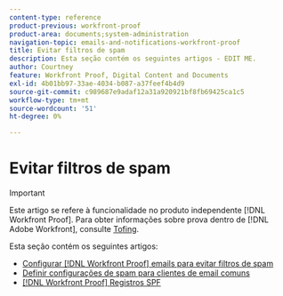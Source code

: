```yaml
---
content-type: reference
product-previous: workfront-proof
product-area: documents;system-administration
navigation-topic: emails-and-notifications-workfront-proof
title: Evitar filtros de spam
description: Esta seção contém os seguintes artigos - EDIT ME.
author: Courtney
feature: Workfront Proof, Digital Content and Documents
exl-id: 4b01bb97-33ae-4034-b087-a37feef4b4d9
source-git-commit: c989687e9adaf12a31a920921bf8fb69425ca1c5
workflow-type: tm+mt
source-wordcount: '51'
ht-degree: 0%

---
```


# Evitar filtros de spam

>[!IMPORTANT]
>
>Este artigo se refere à funcionalidade no produto independente [!DNL Workfront Proof]. Para obter informações sobre prova dentro de [!DNL Adobe Workfront], consulte [Tofing](../../../review-and-approve-work/proofing/proofing.md).

Esta seção contém os seguintes artigos:

* [Configurar [!DNL Workfront Proof] emails para evitar filtros de spam](../../../workfront-proof/wp-emailsntfctns/avoiding-spam-filters/configure-wp-emails-avoid-spam-filters.md)
* [Definir configurações de spam para clientes de email comuns](../../../workfront-proof/wp-emailsntfctns/avoiding-spam-filters/configure-spam-settings-clients.md)
* [[!DNL Workfront Proof] Registros SPF](../../../workfront-proof/wp-emailsntfctns/avoiding-spam-filters/wp-spf-records.md)
